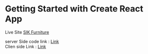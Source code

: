 # Getting Started with Create React App

Live Site  [SIK Furniture ](https://assignment-12-c233c.web.app/)


server Side code link : <a href="https://github.com/SalmanIbnaKabir/SIK-Furniture-Server">Link<a/>
  <br/>
Clien side Link : <a href="https://github.com/SalmanIbnaKabir/SIK-Furniture-client">Link<a/>


